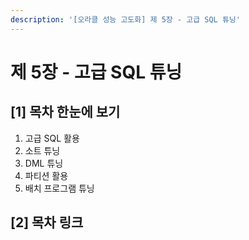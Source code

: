 ```yaml
---
description: '[오라클 성능 고도화] 제 5장 - 고급 SQL 튜닝'
---
```


# 제 5장 - 고급 SQL 튜닝

## \[1] 목차 한눈에 보기

1. 고급 SQL 활용
2. 소트 튜닝
3. DML 튜닝
4. 파티션 활용
5. 배치 프로그램 튜닝

## \[2] 목차 링크
